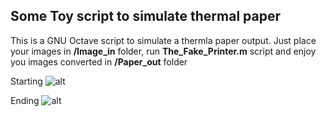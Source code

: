 ## Some Toy script to simulate thermal paper

This is a GNU Octave script to simulate a thermla paper output. Just place your images in **/Image_in** folder, run **The_Fake_Printer.m** script and enjoy you images converted in **/Paper_out** folder

Starting ![alt](https://)

Ending ![alt](https://)